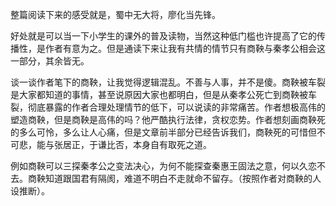 整篇阅读下来的感受就是，蜀中无大将，廖化当先锋。

好处就是可以当一下小学生的课外的普及读物，当然这种低门槛也许提高了它的传播性，是作者有意为之。但是通读下来让我有共情的情节只有商鞅与秦孝公相会这一部分，其余皆无。

谈一谈作者笔下的商鞅，让我觉得逻辑混乱。不善与人事，并不是傻。商鞅被车裂是大家都知道的事情，甚至说原因大家也都明白，但是从秦孝公死亡到商鞅被车裂，彻底暴露的作者合理处理情节的低下，可以说读的非常痛苦。作者想极高伟的塑造商鞅，但是商鞅是高伟的吗？他严酷执行法律，贪权恋势。作者想刻画商鞅死的多么可怜，多么让人心痛，但是文章前半部分已经告诉我们，商鞅死的可惜但不可悲，能与张居正，于谦比否，本身自有取死之道。

例如商鞅可以三探秦孝公之变法决心，为何不能探查秦惠王固法之意，何以久恋不去。商鞅知道跟国君有隔阂，难道不明白不走就命不留存。（按照作者对商鞅的人设推断）。

